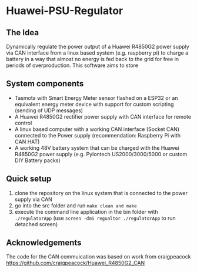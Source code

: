 # Huawei-PSU-Regulator

## The Idea
Dynamically regulate the power output of a Huawei R4850G2 power supply via CAN interface from a linux based system (e.g. raspberry pi)
to charge a battery in a way that almost no energy is fed back to the grid for free in periods of overproduction.
This software aims to store 

## System components
- Tasmota with Smart Energy Meter sensor flashed on a ESP32 or an equivalent energy meter device with support for custom scripting (sending of UDP messages)
- A Huawei R4850G2 rectifier power supply with CAN interface for remote control
- A linux based computer with a working CAN interface (Socket CAN) connected to the Power supply (recommendation: Raspberry Pi with CAN HAT)
- A working 48V battery system that can be charged with the Huawei R4850G2 power supply (e.g. Pylontech US2000/3000/5000 or custom DIY Battery packs)

## Quick setup
1. clone the repository on the linux system that is connected to the power supply via CAN
2. go into the src folder and run ``` make clean and make ``` 
4. execute the command line application in the bin folder with ``` ./regulatorApp ``` (use ``` screen -dmS regualtor ./regulatorApp ``` to run detached screen)

## Acknowledgements
The code for the CAN commuication was based on work from craigpeacock
https://github.com/craigpeacock/Huawei_R4850G2_CAN




